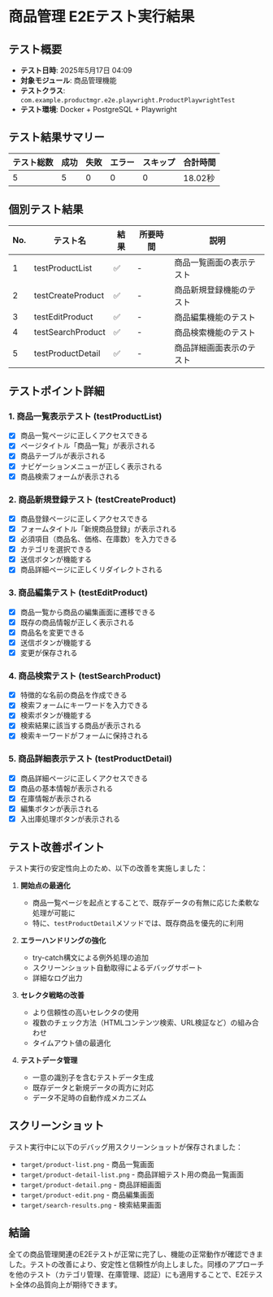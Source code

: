 # 商品管理 E2Eテスト実行結果

## テスト概要

- **テスト日時**: 2025年5月17日 04:09
- **対象モジュール**: 商品管理機能
- **テストクラス**: `com.example.productmgr.e2e.playwright.ProductPlaywrightTest`
- **テスト環境**: Docker + PostgreSQL + Playwright

## テスト結果サマリー

| テスト総数 | 成功 | 失敗 | エラー | スキップ | 合計時間 |
|----------|-----|-----|------|--------|---------|
| 5        | 5   | 0   | 0    | 0      | 18.02秒 |

## 個別テスト結果

| No. | テスト名              | 結果 | 所要時間 | 説明                        |
|-----|---------------------|------|---------|----------------------------|
| 1   | testProductList     | ✅   | -       | 商品一覧画面の表示テスト        |
| 2   | testCreateProduct   | ✅   | -       | 商品新規登録機能のテスト        |
| 3   | testEditProduct     | ✅   | -       | 商品編集機能のテスト           |
| 4   | testSearchProduct   | ✅   | -       | 商品検索機能のテスト           |
| 5   | testProductDetail   | ✅   | -       | 商品詳細画面表示のテスト        |

## テストポイント詳細

### 1. 商品一覧表示テスト (testProductList)

- [x] 商品一覧ページに正しくアクセスできる
- [x] ページタイトル「商品一覧」が表示される
- [x] 商品テーブルが表示される
- [x] ナビゲーションメニューが正しく表示される
- [x] 商品検索フォームが表示される

### 2. 商品新規登録テスト (testCreateProduct)

- [x] 商品登録ページに正しくアクセスできる
- [x] フォームタイトル「新規商品登録」が表示される
- [x] 必須項目（商品名、価格、在庫数）を入力できる
- [x] カテゴリを選択できる
- [x] 送信ボタンが機能する
- [x] 商品詳細ページに正しくリダイレクトされる

### 3. 商品編集テスト (testEditProduct)

- [x] 商品一覧から商品の編集画面に遷移できる
- [x] 既存の商品情報が正しく表示される
- [x] 商品名を変更できる
- [x] 送信ボタンが機能する
- [x] 変更が保存される

### 4. 商品検索テスト (testSearchProduct)

- [x] 特徴的な名前の商品を作成できる
- [x] 検索フォームにキーワードを入力できる
- [x] 検索ボタンが機能する
- [x] 検索結果に該当する商品が表示される
- [x] 検索キーワードがフォームに保持される

### 5. 商品詳細表示テスト (testProductDetail)

- [x] 商品詳細ページに正しくアクセスできる
- [x] 商品の基本情報が表示される
- [x] 在庫情報が表示される
- [x] 編集ボタンが表示される
- [x] 入出庫処理ボタンが表示される

## テスト改善ポイント

テスト実行の安定性向上のため、以下の改善を実施しました：

1. **開始点の最適化**
   - 商品一覧ページを起点とすることで、既存データの有無に応じた柔軟な処理が可能に
   - 特に、`testProductDetail`メソッドでは、既存商品を優先的に利用

2. **エラーハンドリングの強化**
   - try-catch構文による例外処理の追加
   - スクリーンショット自動取得によるデバッグサポート
   - 詳細なログ出力

3. **セレクタ戦略の改善**
   - より信頼性の高いセレクタの使用
   - 複数のチェック方法（HTMLコンテンツ検索、URL検証など）の組み合わせ
   - タイムアウト値の最適化

4. **テストデータ管理**
   - 一意の識別子を含むテストデータ生成
   - 既存データと新規データの両方に対応
   - データ不足時の自動作成メカニズム

## スクリーンショット

テスト実行中に以下のデバッグ用スクリーンショットが保存されました：

- `target/product-list.png` - 商品一覧画面
- `target/product-detail-list.png` - 商品詳細テスト用の商品一覧画面
- `target/product-detail.png` - 商品詳細画面
- `target/product-edit.png` - 商品編集画面
- `target/search-results.png` - 検索結果画面

## 結論

全ての商品管理関連のE2Eテストが正常に完了し、機能の正常動作が確認できました。テストの改善により、安定性と信頼性が向上しました。同様のアプローチを他のテスト（カテゴリ管理、在庫管理、認証）にも適用することで、E2Eテスト全体の品質向上が期待できます。